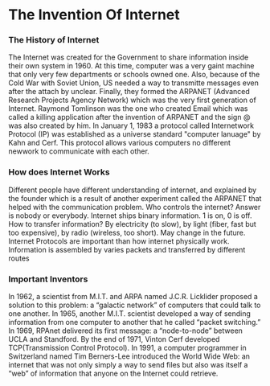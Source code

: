 # The Invention Of Internet

### The History of Internet ###
   The Internet was created for the Government to share information inside their own system in 1960. At this time, computer was a very gaint machine that only very few departments or schools owned one. Also, because of the Cold War with Soviet Union, US needed a way to transmitte messages even after the attach by unclear. Finally, they formed the ARPANET (Advanced Research Projects Agency Network) which was the very first generation of Internet. Raymond Tomlinson was the one who created Email which was called a killing application after the invention of ARPANET and the sign @ was also created by him. In January 1, 1983 a protocol called Internetwork Protocol (IP) was established as a universe standard "computer lanuage" by Kahn and Cerf. This protocol allows various computers no different newwork to communicate with each other.    


### How does Internet Works ###
   Different people have different understanding of internet, and explained by the founder which is a result of another experiment called the ARPANET that helped with the communication problem. Who controls the internet? Answer is nobody or everybody. Internet ships binary information. 1 is on, 0 is off. How to transfer information? By electricity (to slow), by light (fiber, fast but too expensive), by radio (wireless, too short). May change in the future. Internet Protocols are important than how internet physically work. Information is assembled by varies packets and transferred by different routes

  
### Important Inventors ###
   In 1962, a scientist from M.I.T. and ARPA named J.C.R. Licklider proposed a solution to this problem: a “galactic network” of computers that could talk to one another. In 1965, another M.I.T. scientist developed a way of sending information from one computer to another that he called “packet switching.” In 1969, RPAnet delivered its first message: a “node-to-node” between UCLA and Standford. By the end of 1971, Vinton Cerf developed TCP(Transmission Control Protocol). In 1991, a computer programmer in Switzerland named Tim Berners-Lee introduced the World Wide Web: an internet that was not only simply a way to send files but also was itself a “web” of information that anyone on the Internet could retrieve.
 
